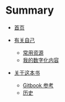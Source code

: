 # Summary

* [首页](README.md)

* [有关自己]()
    * [常用资源](resource.md)
    * [我的数字化内容](pdcm.md)
    
* [关于这本书]()
    * [Gitbook 参考](howtoupdate.md)
    * [历史](history.md)


